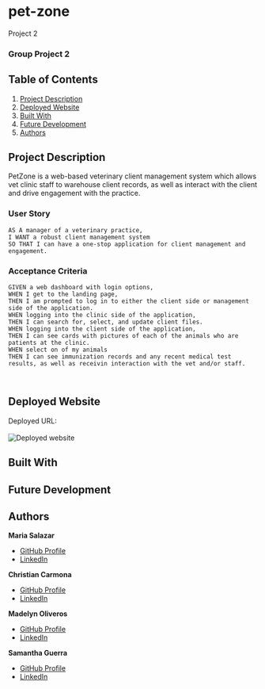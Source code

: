 # pet-zone
Project 2
### Group Project 2

## Table of Contents
1. [Project Description](#project-description)
2. [Deployed Website](#deployed-website)
3. [Built With](#built-with)
4. [Future Development](#future-development)
5. [Authors](#authors)

## Project Description
PetZone is a web-based veterinary client management system which allows vet clinic staff to warehouse client records, as well as interact with the client and drive engagement with the practice.

### User Story
```
AS A manager of a veterinary practice,
I WANT a robust client management system
SO THAT I can have a one-stop application for client management and engagement.
```
### Acceptance Criteria
```
GIVEN a web dashboard with login options,
WHEN I get to the landing page,
THEN I am prompted to log in to either the client side or management side of the application.
WHEN logging into the clinic side of the application,
THEN I can search for, select, and update client files.
WHEN logging into the client side of the application,
THEN I can see cards with pictures of each of the animals who are patients at the clinic.
WHEN select on of my animals
THEN I can see immunization records and any recent medical test results, as well as receivin interaction with the vet and/or staff.



```

## Deployed Website
Deployed URL: <br/><br/>
![Deployed website](#)

## Built With

## Future Development

## Authors
**Maria Salazar**
- [GitHub Profile](https://github.com/christys122/)
- [LinkedIn](https://linkedin.com/in/christy-salazar-719a1849)

**Christian Carmona**
- [GitHub Profile](https://github.com/C4RMONA/)
- [LinkedIn](https://linkedin.com/in/christian-carmona-b01547103)

**Madelyn Oliveros**
- [GitHub Profile](https://github.com/mcoliveros1202)
- [LinkedIn](https://linkedin.com/in/madelynoliveros)

**Samantha Guerra**
- [GitHub Profile](https://github.com/Sam-Antics)
- [LinkedIn](https://www.linkedin.com/in/seguerra/)
